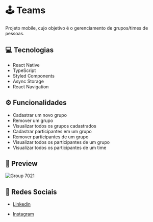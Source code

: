 # 🕹️ Teams
Projeto mobile, cujo objetivo é o gerenciamento de grupos/times de pessoas.


## 💻 Tecnologias
- React Native
- TypeScript
- Styled Components
- Async Storage
- React Navigation


## ⚙️ Funcionalidades
- Cadastrar um novo grupo
- Remover um grupo
- Visualizar todos os grupos cadastrados
- Cadastrar participantes em um grupo
- Remover participantes de um grupo
- Visualizar todos os participantes de um grupo
- Visualizar todos os participantes de um time


## 🎨 Preview
![Group 7021](https://github.com/matheusfelipetp/app-teams/assets/102761014/72dee2eb-4338-4878-bc86-169cb732e487)

## 📱 Redes Sociais
- [Linkedin](https://www.linkedin.com/in/matheusfelipetp/)

- [Instagram](https://www.instagram.com/matheusfelipetp/)
